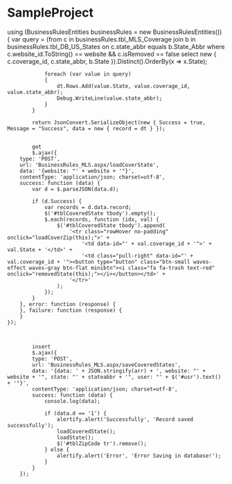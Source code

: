 # SampleProject


using (BusinessRulesEntities businessRules = new BusinessRulesEntities())
            {
                var query = (from c in businessRules.tbl_MLS_Coverage
                        join b in businessRules.tbl_DB_US_States
                        on c.state_abbr equals b.State_Abbr
                        where c.website_id.ToString() == website && c.isRemoved == false
                        select new
                        {
                            c.coverage_id,
                            c.state_abbr,
                            b.State
                        }).Distinct().OrderBy(x => x.State);

                foreach (var value in query)
                {
                    dt.Rows.Add(value.State, value.coverage_id, value.state_abbr);
                    Debug.WriteLine(value.state_abbr);
                }
            }
            
            return JsonConvert.SerializeObject(new { Success = true, Message = "Success", data = new { record = dt } });
            
            
            get
            $.ajax({
        type: 'POST',
        url: 'BusinessRules_MLS.aspx/loadCoverState',
        data: '{website: "' + website + '"}',
        contentType: 'application/json; charset=utf-8',
        success: function (data) {
            var d = $.parseJSON(data.d);

            if (d.Success) {
                var records = d.data.record;
                $('#tblCoveredState tbody').empty();
                $.each(records, function (idx, val) {
                    $('#tblCoveredState tbody').append(
                        '<tr class="rowHover no-padding" onclick="loadCoverZip(this);">' +
                            '<td data-id="' + val.coverage_id + '">' + val.State + '</td>' +
                            '<td class="pull-right" data-id="' + val.coverage_id + '"><button type="button" class="btn-small waves-effect waves-gray btn-flat minibtn"><i class="fa fa-trash text-red" onclick="removedState(this);"></i></button></td>' +
                        '</tr>'
                    );
                });
            }
        }, error: function (response) {
        }, failure: function (response) {
        }
    });
            
            
            
            insert
            $.ajax({
            type: 'POST',
            url: 'BusinessRules_MLS.aspx/saveCoveredStates',
            data: '{data: ' + JSON.stringify(arr) + ', website: "' + website + '", state: "' + stateabbr + '", user: "' + $('#usr').text() + '"}',
            contentType: 'application/json; charset=utf-8',
            success: function (data) {
                console.log(data);

                if (data.d == '1') {
                    alertify.alert('Successfully', 'Record saved successfully');
                    loadCoveredState();
                    loadState();
                    $('#tblZipCode tr').remove();
                } else {
                    alertify.alert('Error', 'Error Saving in database!');
                }
            }
        });
